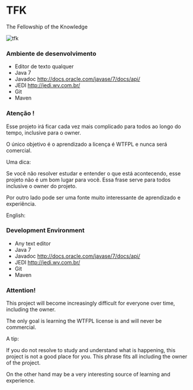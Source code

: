 TFK
===

The Fellowship of the Knowledge

![tfk](https://github.com/heliofrota/tfk/raw/master/tfk.png)

### Ambiente de desenvolvimento

* Editor de texto qualquer
* Java 7
* Javadoc http://docs.oracle.com/javase/7/docs/api/
* JEDI http://jedi.wv.com.br/
* Git
* Maven

### Atenção !

Esse projeto irá ficar cada vez mais complicado para todos ao longo do tempo, inclusive para o owner.

O único objetivo é o aprendizado a licença é WTFPL e nunca será comercial.

Uma dica:

Se você não resolver estudar e entender o que está acontecendo, esse projeto não é um bom lugar para você. Essa frase serve para todos inclusive o owner do projeto.

Por outro lado pode ser uma fonte muito interessante de aprendizado e experiência.

English:

### Development Environment

* Any text editor
* Java 7
* Javadoc http://docs.oracle.com/javase/7/docs/api/
* JEDI http://jedi.wv.com.br/
* Git
* Maven

### Attention!

This project will become increasingly difficult for everyone over time, including the owner.

The only goal is learning the WTFPL license is and will never be commercial.

A tip:

If you do not resolve to study and understand what is happening, this project is not a good place for you. This phrase fits all including the owner of the project.

On the other hand may be a very interesting source of learning and experience.

